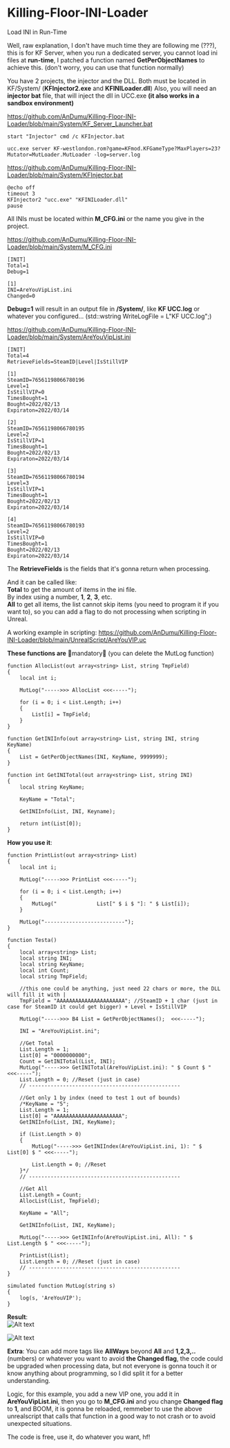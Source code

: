 # Killing-Floor-INI-Loader
Load INI in Run-Time

Well, raw explanation, I don't have much time they are following me (???), this is for KF Server, when you run a dedicated server, you cannot load ini files at **run-time**, I patched a function named **GetPerObjectNames** to achieve this. (don't worry, you can use that function normally)

You have 2 projects, the injector and the DLL.
Both must be located in KF/System/ (**KFInjector2.exe** and **KFINILoader.dll**)
Also, you will need an **injector bat** file, that will inject the dll in UCC.exe **(it also works in a sandbox environment)**

https://github.com/AnDumu/Killing-Floor-INI-Loader/blob/main/System/KF_Server_Launcher.bat

```
start "Injector" cmd /c KFInjector.bat

ucc.exe server KF-westlondon.rom?game=KFmod.KFGameType?MaxPlayers=23?Mutator=MutLoader.MutLoader -log=server.log
```

https://github.com/AnDumu/Killing-Floor-INI-Loader/blob/main/System/KFInjector.bat
```
@echo off
timeout 3
KFInjector2 "ucc.exe" "KFINILoader.dll"
pause
```

All INIs must be located within **M_CFG.ini** or the name you give in the project.

https://github.com/AnDumu/Killing-Floor-INI-Loader/blob/main/System/M_CFG.ini

```
[INIT]
Total=1
Debug=1

[1]
INI=AreYouVipList.ini
Changed=0
```

**Debug=1** will result in an output file in **/System/**, like **KF UCC.log** or whatever you configured... (std::wstring WriteLogFile = L"KF UCC.log";)</br>

https://github.com/AnDumu/Killing-Floor-INI-Loader/blob/main/System/AreYouVipList.ini

```
[INIT]
Total=4
RetrieveFields=SteamID|Level|IsStillVIP

[1]
SteamID=76561198066780196
Level=1
IsStillVIP=0
TimesBought=1
Bought=2022/02/13
Expiraton=2022/03/14

[2]
SteamID=76561198066780195
Level=2
IsStillVIP=1
TimesBought=1
Bought=2022/02/13
Expiraton=2022/03/14

[3]
SteamID=76561198066780194
Level=3
IsStillVIP=1
TimesBought=1
Bought=2022/02/13
Expiraton=2022/03/14

[4]
SteamID=76561198066780193
Level=2
IsStillVIP=0
TimesBought=1
Bought=2022/02/13
Expiraton=2022/03/14
```

The **RetrieveFields** is the fields that it's gonna return when processing.

And it can be called like:<br/>
**Total** to get the amount of items in the ini file.<br/>
By index using a number, **1**, **2**, **3**, etc.<br/>
**All** to get all items, the list cannot skip items (you need to program it if you want to), so you can add a flag to do not processing when scripting in Unreal.

A working example in scripting:
https://github.com/AnDumu/Killing-Floor-INI-Loader/blob/main/UnrealScript/AreYouVIP.uc

**These functions are** 🔸mandatory🔸 (you can delete the MutLog function)<br/>
```
function AllocList(out array<string> List, string TmpField)
{
	local int i;
	
	MutLog("----->>> AllocList <<<-----");
	
	for (i = 0; i < List.Length; i++)
	{
		List[i] = TmpField;
	}
}

function GetINIInfo(out array<string> List, string INI, string KeyName)
{
	List = GetPerObjectNames(INI, KeyName, 9999999);
}

function int GetINITotal(out array<string> List, string INI)
{
	local string KeyName;
	
	KeyName = "Total";
	
	GetINIInfo(List, INI, Keyname);
	
	return int(List[0]);
}
```

**How you use it**:<br/>
```
function PrintList(out array<string> List)
{
	local int i;
	
	MutLog("----->>> PrintList <<<-----");
	
	for (i = 0; i < List.Length; i++)
	{
		MutLog("             List[" $ i $ "]: " $ List[i]);
	}
	
	MutLog("--------------------------");
}

function Testa()
{
	local array<string> List;
	local string INI;
	local string KeyName;
	local int Count;
	local string TmpField;
	
	//this one could be anything, just need 22 chars or more, the DLL will fill it with |
	TmpField = "AAAAAAAAAAAAAAAAAAAAAA"; //SteamID + 1 char (just in case for SteamID it could get bigger) + Level + IsStillVIP 
	
	MutLog("----->>> B4 List = GetPerObjectNames();  <<<-----");
	
	INI = "AreYouVipList.ini";
	
	//Get Total
	List.Length = 1;
	List[0] = "0000000000";
	Count = GetINITotal(List, INI);
	MutLog("----->>> GetINITotal(AreYouVipList.ini): " $ Count $ " <<<-----");
	List.Length = 0; //Reset (just in case)
	// -------------------------------------------------
	
	//Get only 1 by index (need to test 1 out of bounds)
	/*KeyName = "5";
	List.Length = 1;
	List[0] = "AAAAAAAAAAAAAAAAAAAAAA";
	GetINIInfo(List, INI, KeyName);
	
	if (List.Length > 0)
	{
		MutLog("----->>> GetINIIndex(AreYouVipList.ini, 1): " $ List[0] $ " <<<-----");
		
		List.Length = 0; //Reset
	}*/
	// -------------------------------------------------
	
	//Get All
	List.Length = Count;
	AllocList(List, TmpField);
	
	KeyName = "All";
	
	GetINIInfo(List, INI, KeyName);
	
	MutLog("----->>> GetINIInfo(AreYouVipList.ini, All): " $ List.Length $ " <<<-----");
	
	PrintList(List);
	List.Length = 0; //Reset (just in case)
	// -------------------------------------------------
}

simulated function MutLog(string s)
{
	log(s, 'AreYouVIP');
}
```

**Result**:<br/>
![Alt text](https://github.com/AnDumu/Killing-Floor-INI-Loader/blob/main/KF%20INI%20Loader.png "")

![Alt text](https://github.com/AnDumu/Killing-Floor-INI-Loader/blob/main/krusty-professional.gif "")

**Extra**:
You can add more tags like **AllWays** beyond **All** and **1,2,3,..** (numbers) or whatever you want to avoid **the Changed flag**, the code could be upgraded when processing data, but not everyone is gonna touch it or know anything about programming, so I did split it for a better understanding.

Logic, for this example, you add a new VIP one, you add it in **AreYouVipList.ini**, then you go to **M_CFG.ini** and you change **Changed flag** to **1**, and BOOM, it is gonna be reloaded, remmeber to use the above unrealscript that calls that function in a good way to not crash or to avoid unexpected situations.

The code is free, use it, do whatever you want, hf!
